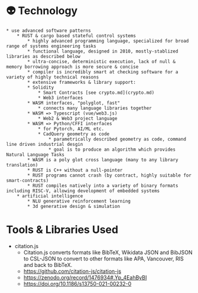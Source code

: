 # 👽 Technology

    * use advanced software patterns
        * RUST & cargo based stateful control systems
            * highly advanced programming language, specialized for broad range of systems engineering tasks
            * functional language, designed in 2010, mostly-stablized libraries as described below
            * ultra-concise, deterministic execution, lack of null & memory borrowing approach is more secure & concise
            * compiler is incredibly smart at checking software for a variety of highly technical reasons
            * extensive frameworks & library support: 
            * Solidity
                * Smart Contracts [see crypto.md](crypto.md)
                * Web3 interfaces
            * WASM interfaces, "polyglot, fast"
                * connects many language libraries together
            * WASM => Typescript (vue/web3.js)
                * Web2 & Web3 project language
            * WASM => Python/CFFI interfaces
                * for Pytorch, AI/ML etc. 
                * CadQuery geometry as code
                    * parametrically described geometry as code, command line driven industrial desgin
                    * goal is to produce an algorithm which provides Natural Language Tasks
            * WASM is a poly glot cross language (many to any library translation)
            * RUST is C++ without a null-pointer
            * RUST programs cannot crash (by contract, highly suitable for smart-contracts)
            * RUST compiles natively into a variety of binary formats including RISC-V, allowing development of embedded systems
        * artificial intelligence 
            * NLU generative reinforcement learning
            * 3d generative design & simulation

# Tools & Libraries Used    
* citation.js 
    - Citation.js converts formats like BibTeX, Wikidata JSON and BibJSON to CSL-JSON to convert to other formats like APA, Vancouver, RIS and back to BibTeX.
    - https://github.com/citation-js/citation-js
    - https://zenodo.org/record/1476934#.Yp_4EahByBI
    - https://doi.org/10.1186/s13750-021-00232-0

